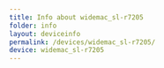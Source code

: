 ```yaml
---
title: Info about widemac_sl-r7205
folder: info
layout: deviceinfo
permalink: /devices/widemac_sl-r7205/
device: widemac_sl-r7205
---
```


